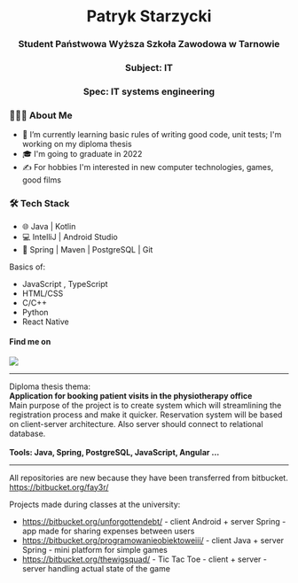 <h1 align="center">Patryk Starzycki</h1>

<h3 align="center">Student Państwowa Wyższa Szkoła Zawodowa w Tarnowie</h3>
<h3 align="center">Subject: IT</h3>
<h3 align="center">Spec: IT systems engineering</h3>

<h3> 👨🏻‍💻 About Me </h3>

- 🔭  I’m currently learning basic rules of writing good code, unit tests;
       I'm working on my diploma thesis
- 🎓  I'm going to graduate in 2022
- ✍️  For hobbies I'm interested in new computer technologies, games, good films

<h3>🛠 Tech Stack</h3>

- 🌐  Java | Kotlin 
- 💻  IntelliJ | Android Studio
- 🔧  Spring | Maven | PostgreSQL | Git

Basics of:
- JavaScript , TypeScript
- HTML/CSS
- C/C++
- Python
- React Native

<h4>Find me on</h4>
<a href="https://www.linkedin.com/in/patryk-starzycki-a09441211/"><img src="https://img.shields.io/badge/LinkedIn-0077B5?style=for-the-badge&logo=linkedin&logoColor=white" /></a>

***
Diploma thesis thema:<br>
 <b> Application for booking patient visits in the physiotherapy office </b><br>
Main purpose of the project is to create system which will streamlining the registration process and make it quicker.
Reservation system will be based on client-server architecture. Also server should connect to relational database. <br> <br>
<b> Tools: Java, Spring, PostgreSQL, JavaScript, Angular ... </b>


***
All repositories are new because they have been transferred from bitbucket.
https://bitbucket.org/fay3r/

Projects made during classes at the university:
- https://bitbucket.org/unforgottendebt/  - client Android + server Spring - app made for sharing expenses between users 
- https://bitbucket.org/programowanieobiektoweiii/ - client Java + server Spring - mini platform for simple games 
- https://bitbucket.org/thewigsquad/ - Tic Tac Toe - client  + server - server handling actual state of the game
